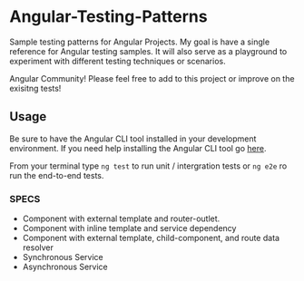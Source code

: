 # Angular-Testing-Patterns
Sample testing patterns for Angular Projects.
My goal is have a single reference for Angular testing samples.  It will also serve as a 
playground to experiment with different testing techniques or scenarios.

Angular Community! Please feel free to add to this project or improve on the exisitng tests!

## Usage
Be sure to have the Angular CLI tool installed in your development environment. If you need help 
installing the Angular CLI tool go [here](https://github.com/angular/angular-cli).

From your terminal type `ng test` to run unit / intergration tests or `ng e2e` ro run the end-to-end tests.

### SPECS
- Component with external template and router-outlet.
- Component with inline template and service dependency
- Component with external template, child-component, and route data resolver
- Synchronous Service
- Asynchronous Service


